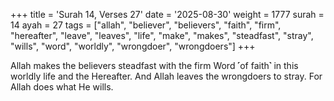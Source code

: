 +++
title = 'Surah 14, Verses 27'
date = '2025-08-30'
weight = 1777
surah = 14
ayah = 27
tags = ["allah", "believer", "believers", "faith", "firm", "hereafter", "leave", "leaves", "life", "make", "makes", "steadfast", "stray", "wills", "word", "worldly", "wrongdoer", "wrongdoers"]
+++

Allah makes the believers steadfast with the firm Word ˹of faith˺ in this worldly life and the Hereafter. And Allah leaves the wrongdoers to stray. For Allah does what He wills.